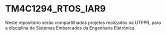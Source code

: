 # TM4C1294_RTOS_IAR9

Neste repositório serão compartilhados projetos realizados na UTFPR, para a disciplina de Sistemas Embarcados da Engenharia Eletrônica.

